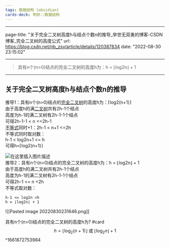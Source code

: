 ```yaml
---
tags: 数据结构 [obsidian]
cards-deck: 考研::数据结构
---
```



---
page-title: "关于完全二叉树高度h与结点个数n的推导_举世无双勇的博客-CSDN博客_完全二叉树的高度公式"
url: https://blog.csdn.net/nb_zsy/article/details/120387834
date: "2022-08-30 23:15:02"

---

> 具有n个(n>0)结点的完全二叉树的高度h为：h = ⌊log2n⌋ + 1

---

## 关于完全二叉树高度h与结点个数n的推导

推导1：具有n个(n>0)结点的[完全二叉树](https://so.csdn.net/so/search?q=%E5%AE%8C%E5%85%A8%E4%BA%8C%E5%8F%89%E6%A0%91&spm=1001.2101.3001.7020)的高度h为：⌈log2(n+1)⌉  
由于高度h的满[二叉树](https://so.csdn.net/so/search?q=%E4%BA%8C%E5%8F%89%E6%A0%91&spm=1001.2101.3001.7020)共有2h\-1个结点  
高度为h-1的满二叉树有2h-1\-1个结点  
可得2h-1\-1 < n <=2h\-1  
[不等式](https://so.csdn.net/so/search?q=%E4%B8%8D%E7%AD%89%E5%BC%8F&spm=1001.2101.3001.7020)同时+1：2h-1 < n+1 <=2h  
不等式同时取对数：  
h-1 < log2n+1 <= h  
可得h=⌈log2(n+1)⌉

![在这里插入图片描述](https://img-blog.csdnimg.cn/ca1893eb9bf74c2c9ab6a5160d6e4746.png?x-oss-process=image/watermark,type_ZHJvaWRzYW5zZmFsbGJhY2s,shadow_50,text_Q1NETiBA5Li-5LiW5peg5Y-M5YuH,size_20,color_FFFFFF,t_70,g_se,x_16)  
推导2：具有n个(n>0)结点的完全二叉树的高度h为：h = ⌊log2n⌋ + 1  
由于高度h的满二叉树共有2h\-1个结点  
高度为h-1的满二叉树有2h-1\-1个结点  
可得2h-1 <= n <2h  
不等式取对数：
```
h-1 <= log2n <h  
h = ⌊log2n⌋ + 1  
```
![[Pasted image 20220830231646.png]]


具有n个(n>0)结点的完全二叉树的高度h为? #card
$$h =\left\lfloor\log _2(n+1)\right\rfloor \text { 或 }\left\lfloor\log _2 n\right\rfloor+1$$
^1661872753984
